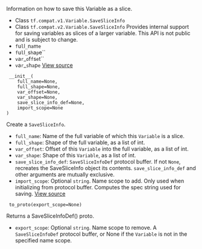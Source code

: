 Information on how to save this Variable as a slice.
- Class `tf.compat.v1.Variable.SaveSliceInfo`
- Class `tf.compat.v2.Variable.SaveSliceInfo`
Provides internal support for saving variables as slices of a larger variable. This API is not public and is subject to change.
- ``f``u``l``l``_``n``a``m``e``
- ``f``u``l``l``_``s``h``a``p``e``
- ``v``a``r``_``o``f``f``s``e``t``
- ``v``a``r``_``s``h``a``p``e``
[View source](https://github.com/tensorflow/tensorflow/blob/r2.0/tensorflow/python/ops/variables.py#L1293-L1326)


```
 __init__(
    full_name=None,
    full_shape=None,
    var_offset=None,
    var_shape=None,
    save_slice_info_def=None,
    import_scope=None
)
```
Create a `SaveSliceInfo`.
- `full_name`: Name of the full variable of which this `Variable` is a slice.
- `full_shape`: Shape of the full variable, as a list of int.
- `var_offset`: Offset of this `Variable` into the full variable, as a list of int.
- `var_shape`: Shape of this `Variable`, as a list of int.
- `save_slice_info_def`: `SaveSliceInfoDef` protocol buffer. If not `None`, recreates the SaveSliceInfo object its contents. `save_slice_info_def` and other arguments are mutually exclusive.
- `import_scope`: Optional `string`. Name scope to add. Only used when initializing from protocol buffer.
Computes the spec string used for saving.
[View source](https://github.com/tensorflow/tensorflow/blob/r2.0/tensorflow/python/ops/variables.py#L1336-L1358)


```
 to_proto(export_scope=None)
```
Returns a SaveSliceInfoDef() proto.
- `export_scope`: Optional `string`. Name scope to remove.
A `SaveSliceInfoDef` protocol buffer, or None if the `Variable` is not in the specified name scope.
